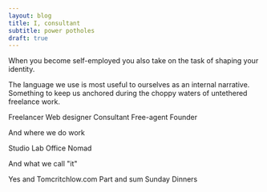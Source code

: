 ```yaml
---
layout: blog
title: I, consultant
subtitle: power potholes
draft: true
---
```


When you become self-employed you also take on the task of shaping your identity.

The language we use is most useful to ourselves as an internal narrative. Something to keep us anchored during the choppy waters of untethered freelance work.

Freelancer
Web designer
Consultant
Free-agent
Founder

And where we do work

Studio
Lab
Office
Nomad


And what we call "it"

Yes and
Tomcritchlow.com
Part and sum
Sunday Dinners
